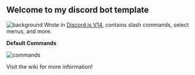 ## Welcome to my discord bot template
![background](https://i.imgur.com/F0kjN0K.png)
Wrote in [Discord.js V14](https://discordjs.guide), contains slash commands, select menus, and more.

__**Default Commands**__  

![commands](https://i.imgur.com/1Y2BtdW.png)        


Visit the wiki for more information!
